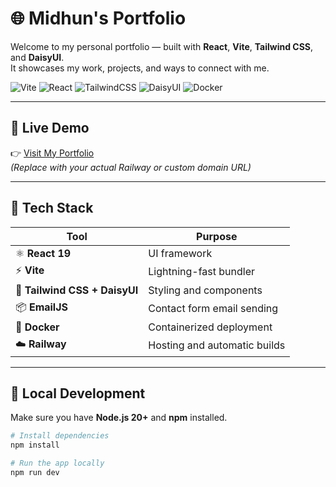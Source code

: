 # 🌐 Midhun's Portfolio

Welcome to my personal portfolio — built with **React**, **Vite**, **Tailwind CSS**, and **DaisyUI**.  
It showcases my work, projects, and ways to connect with me.

![Vite](https://img.shields.io/badge/Vite-7.1+-646CFF?logo=vite&logoColor=white)
![React](https://img.shields.io/badge/React-19.0+-61DAFB?logo=react&logoColor=white)
![TailwindCSS](https://img.shields.io/badge/TailwindCSS-4.0+-38B2AC?logo=tailwindcss&logoColor=white)
![DaisyUI](https://img.shields.io/badge/DaisyUI-5.0+-9333EA?logo=daisyui&logoColor=white)
![Docker](https://img.shields.io/badge/Docker-ready-2496ED?logo=docker&logoColor=white)

---

## 🎯 Live Demo

👉 [Visit My Portfolio](https://your-app-name.up.railway.app)  
*(Replace with your actual Railway or custom domain URL)*

---

## 🧰 Tech Stack

| Tool | Purpose |
|------|----------|
| ⚛️ **React 19** | UI framework |
| ⚡ **Vite** | Lightning-fast bundler |
| 🎨 **Tailwind CSS + DaisyUI** | Styling and components |
| 📦 **EmailJS** | Contact form email sending |
| 🐳 **Docker** | Containerized deployment |
| ☁️ **Railway** | Hosting and automatic builds |

---

## 🧱 Local Development

Make sure you have **Node.js 20+** and **npm** installed.

```bash
# Install dependencies
npm install

# Run the app locally
npm run dev
